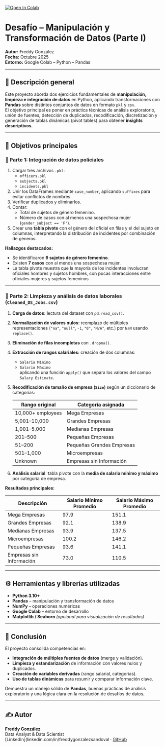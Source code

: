 [![Open In Colab](https://colab.research.google.com/assets/colab-badge.svg)](https://colab.research.google.com/github/fredusho/data-science-portfolio/blob/main/transformacion-y-manipulacion-de-datos-I/manipulacion-transformacion-datos-i.ipynb)

# Desafío – Manipulación y Transformación de Datos (Parte I)

**Autor:** Freddy González  
**Fecha:** Octubre 2025  
**Entorno:** Google Colab – Python – Pandas

---

## 🧠 Descripción general

Este proyecto aborda dos ejercicios fundamentales de **manipulación, limpieza e integración de datos** en Python, aplicando transformaciones con **Pandas** sobre distintos conjuntos de datos en formato `pkl` y `csv`.  
El objetivo principal es poner en práctica técnicas de análisis exploratorio, unión de fuentes, detección de duplicados, recodificación, discretización y generación de tablas dinámicas (pivot tables) para obtener **insights descriptivos**.

---

## 🎯 Objetivos principales

### 🔹 Parte 1: Integración de datos policiales
1. Cargar tres archivos `.pkl`:  
   - `officers.pkl`  
   - `subjects.pkl`  
   - `incidents.pkl`
2. Unir los DataFrames mediante `case_number`, aplicando `suffixes` para evitar conflictos de nombres.  
3. Verificar duplicados y eliminarlos.  
4. Contar:
   - Total de sujetos de género femenino.  
   - Número de casos con al menos una sospechosa mujer (`gender_subject == 'F'`).  
5. Crear una **tabla pivote** con el género del oficial en filas y el del sujeto en columnas, interpretando la distribución de incidentes por combinación de géneros.

**Hallazgos destacados:**  
- Se identificaron **9 sujetos de género femenino**.  
- Existen **7 casos** con al menos una sospechosa mujer.  
- La tabla pivote muestra que la mayoría de los incidentes involucran oficiales hombres y sujetos hombres, con pocas interacciones entre oficiales mujeres y sujetos femeninos.

---

### 🔹 Parte 2: Limpieza y análisis de datos laborales (`Cleaned_DS_Jobs.csv`)

1. **Carga de datos:** lectura del dataset con `pd.read_csv()`.  
2. **Normalización de valores nulos:** reemplazo de múltiples representaciones (`"na"`, `"null"`, `-1`, `"0"`, `"N/A"`, etc.) por `NaN` usando `replace()`.  
3. **Eliminación de filas incompletas** con `.dropna()`.  
4. **Extracción de rangos salariales:** creación de dos columnas:
   - `Salario Mínimo`  
   - `Salario Máximo`  
   aplicando una función `apply()` que separa los valores del campo `Salary Estimate`.  
5. **Recodificación de tamaño de empresa (`Size`)** según un diccionario de categorías:

   | Rango original | Categoría asignada |
   |----------------|-------------------|
   | 10,000+ employees | Mega Empresas |
   | 5,001–10,000 | Grandes Empresas |
   | 1,001–5,000 | Medianas Empresas |
   | 201–500 | Pequeñas Empresas |
   | 51–200 | Pequeñas Grandes Empresas |
   | 501–1,000 | Microempresas |
   | Unknown | Empresas sin Información |

6. **Análisis salarial**: tabla pivote con la **media de salario mínimo y máximo** por categoría de empresa.

**Resultados principales:**

| Descripción | Salario Mínimo Promedio | Salario Máximo Promedio |
|--------------|--------------------------|--------------------------|
| Mega Empresas | 97.9 | 151.1 |
| Grandes Empresas | 92.1 | 138.9 |
| Medianas Empresas | 93.9 | 137.5 |
| Microempresas | 100.2 | 146.2 |
| Pequeñas Empresas | 93.6 | 141.1 |
| Empresas sin Información | 73.0 | 110.5 |

---

## ⚙️ Herramientas y librerías utilizadas
- **Python 3.10+**
- **Pandas** – manipulación y transformación de datos
- **NumPy** – operaciones numéricas
- **Google Colab** – entorno de desarrollo
- **Matplotlib / Seaborn** *(opcional para visualización de resultados)*

---

## 💬 Conclusión

El proyecto consolida competencias en:
- **Integración de múltiples fuentes de datos** (merge y validación).  
- **Limpieza y estandarización** de información con valores nulos y duplicados.  
- **Creación de variables derivadas** (rango salarial, categorías).  
- **Uso de tablas dinámicas** para resumir y comparar información clave.  

Demuestra un manejo sólido de **Pandas**, buenas prácticas de análisis exploratorio y una lógica clara en la resolución de desafíos de datos.

---

## ✍️ Autor
**Freddy González**  
Data Analyst & Data Scientist  
[LinkedIn](linkedin.com/in/freddygonzalezsandoval · [GitHub](https://github.com/fredusho/data-science-portfolio)


